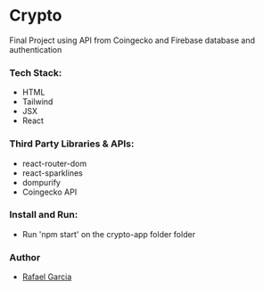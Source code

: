 # Crypto

Final Project using API from Coingecko and Firebase database and authentication

### Tech Stack:

- HTML
- Tailwind
- JSX
- React

### Third Party Libraries & APIs:

- react-router-dom
- react-sparklines
- dompurify
- Coingecko API

### Install and Run:

- Run 'npm start' on the crypto-app folder folder

### Author

- [Rafael Garcia](https://github.com/rafaellevis07)
